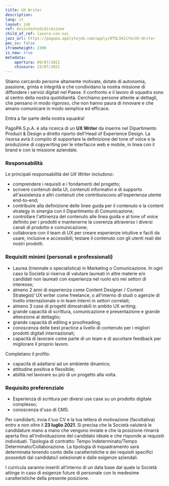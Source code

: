 ```yaml
---
title: UX Writer 
description:
lang: it
layout: job
ref: Assistentedidirezione
child_of_ref: lavora-con-noi
jazz_url: https://pagopa.applytojob.com/apply/8TUL5K2iYm/UX-Writer
pec_cv: false
iframeheight: 2300
is_new: true
metadata:
    apertura: 09/07/2021
    chiusura: 23/07/2021
---
```


Stiamo cercando persone altamente motivate, dotate di autonomia, passione, grinta e integrità e che condividano la nostra missione di diffondere i servizi digitali nel Paese. 
Il confronto e il lavoro di squadra sono al centro della nostra quotidianità. 
Cerchiamo persone attente ai dettagli, che pensano in modo rigoroso, che non hanno paura di innovare e che amano comunicare in modo semplice ed efficace.

Entra a far parte della nostra squadra!

PagoPA S.p.A. è alla ricerca di un **UX Writer** da inserire nel Dipartimento Product & Design a diretto riporto dell'Head of Experience Design. La risorsa avrà il compito di supportare la definizione del tone of voice e la produzione di copywriting per le interfacce web e mobile, in linea con il brand e con la missione aziendale.


### Responsabilità

Le principali responsabilità del _UX Writer_ includono:
- comprendere i requisiti e i fondamenti del progetto;
- scrivere contenuti della UI, contenuti informativi e di supporto all'assistenza e altri contenuti che contribuiscono all'esperienza utente end-to-end;
- contribuire alla definizione delle linee guida per il contenuto e la content strategy in sinergia con il Dipartimento di Comunicazione;
- controllare l'attinenza del contenuto alle linea guida e al tone of voice definito per i prodotti e mantenerne la coerenza attraverso i diversi canali di prodotto e comunicazione;
- collaborare con il team di UX per creare esperienze intuitive e facili da usare, inclusive e accessibili;
testare il contenuto con gli utenti reali dei nostri prodotti.

### Requisiti minimi (personali e professionali)

- Laurea (triennale o specialistica) in Marketing o Comunicazione. In ogni caso la Società si riserva di valutare laureati in altre materie e/o candidati non laureati con esperienza nel ruolo e/o nei settori di interesse;
- almeno 2 anni di esperienza come Content Designer / Content Strategist/ UX writer come freelance, o all’interno di studi o agenzie di livello internazionale o in team interni in settori correlati;
- almeno 3 case di progetti dimostrabili in ambito UX writing; 
- grande capacità di scrittura, comunicazione e presentazione e grande attenzione al dettaglio;
- grande capacità di editing e proofreading; 
- conoscenza delle best practice a livello di contenuto per i migliori prodotti digitali internazionali;
- capacità di lavorare come parte di un team e di ascoltare feedback per migliorare il proprio lavoro.

Completano il profilo:

- capacità di adattarsi ad un ambiente dinamico;
- attitudine positiva e flessibile;
- abilità nel lavorare su più di un progetto alla volta.

### Requisito preferenziale

- Esperienza di scrittura per diversi use case su un prodotto digitale complesso;
- conoscenza d'uso di CMS.

Per candidarti, invia il tuo CV e la tua lettera di motivazione (facoltativa) entro e non oltre il **23 luglio 2021**. Si precisa che la Società valuterà le candidature mano a mano che vengono inviate e che la posizione rimarrà aperta fino all’individuazione del candidato ideale e che risponde ai requisiti individuati.
Tipologia di contratto: Tempo Indeterminato/Tempo Determinato/Collaborazione. La tipologia di inquadramento sarà determinata tenendo conto delle caratteristiche e dei requisiti specifici posseduti dal candidato/i selezionati e dalle esigenze aziendali.
 
I curricula saranno inseriti all’interno di un data base dal quale la Società attinge in caso di esigenze future di personale con le medesime caratteristiche della presente posizione.
 
